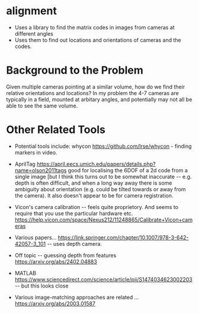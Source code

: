 # alignment
- Uses a library to find the matrix codes in images from cameras at different angles
- Uses them to find out locations and orientations of cameras and the codes.

# Background to the Problem
Given multiple cameras pointing at a similar volume, how do we find their relative orientations and locations? In my problem the 4-7 cameras are typically in a field, mounted at arbitary angles, and potentially may not all be able to see the same volume.

# Other Related Tools

- Potential tools include:
whycon https://github.com/lrse/whycon - finding markers in video.

- AprilTag https://april.eecs.umich.edu/papers/details.php?name=olson2011tags good for localising the 6DOF of a 2d code from a single image [but I think this turns out to be somewhat inaccurate -- e.g. depth is often difficult, and when a long way away there is some ambiguity about orientation (e.g. could be tilted towards or away from the camera). It also doesn't appear to be for camera registration.

- Vicon's camera calibration -- feels quite proprietory. And seems to require that you use the particular hardware etc.
https://help.vicon.com/space/Nexus212/11248865/Calibrate+Vicon+cameras

- Various papers...
https://link.springer.com/chapter/10.1007/978-3-642-42057-3_101 -- uses depth camera.

- Off topic -- guessing depth from features 
https://arxiv.org/abs/2402.04883

- MATLAB https://www.sciencedirect.com/science/article/pii/S1474034623002203 -- but this looks close

- Various image-matching approaches are related ... https://arxiv.org/abs/2003.01587


